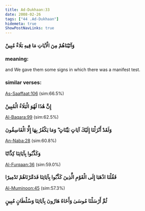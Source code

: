 ```yaml
---
title: Ad-Dukhaan:33
date: 2008-02-26
tags: ["44 .Ad-Dukhaan"]
hidemeta: true 
ShowPostNavLinks: true 
---
```

### وَآتَيْنَاهُمْ مِنَ الْآيَاتِ مَا فِيهِ بَلَاءٌ مُبِينٌ
### meaning: 
and We gave them some signs in which there was a manifest test.
### similar verses: 

[As-Saaffaat:106](/37/106) (sim:66.5%)

### إِنَّ هَٰذَا لَهُوَ الْبَلَاءُ الْمُبِينُ

[Al-Baqara:99](/2/99) (sim:62.5%)

### وَلَقَدْ أَنْزَلْنَا إِلَيْكَ آيَاتٍ بَيِّنَاتٍ ۖ وَمَا يَكْفُرُ بِهَا إِلَّا الْفَاسِقُونَ

[An-Naba:28](/78/28) (sim:60.8%)

### وَكَذَّبُوا بِآيَاتِنَا كِذَّابًا

[Al-Furqaan:36](/25/36) (sim:59.0%)

### فَقُلْنَا اذْهَبَا إِلَى الْقَوْمِ الَّذِينَ كَذَّبُوا بِآيَاتِنَا فَدَمَّرْنَاهُمْ تَدْمِيرًا

[Al-Muminoon:45](/23/45) (sim:57.3%)

### ثُمَّ أَرْسَلْنَا مُوسَىٰ وَأَخَاهُ هَارُونَ بِآيَاتِنَا وَسُلْطَانٍ مُبِينٍ
